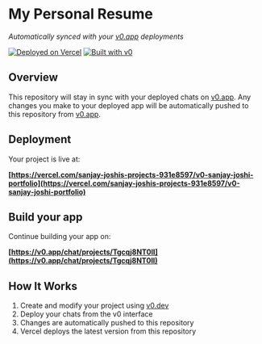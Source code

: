 # My Personal Resume

*Automatically synced with your [v0.app](https://v0.app) deployments*

[![Deployed on Vercel](https://img.shields.io/badge/Deployed%20on-Vercel-black?style=for-the-badge&logo=vercel)](https://vercel.com/sanjay-joshis-projects-931e8597/v0-sanjay-joshi-portfolio)
[![Built with v0](https://img.shields.io/badge/Built%20with-v0.app-black?style=for-the-badge)](https://v0.app/chat/projects/Tgcqj8NT0II)

## Overview

This repository will stay in sync with your deployed chats on [v0.app](https://v0.app).
Any changes you make to your deployed app will be automatically pushed to this repository from [v0.app](https://v0.app).

## Deployment

Your project is live at:

**[https://vercel.com/sanjay-joshis-projects-931e8597/v0-sanjay-joshi-portfolio](https://vercel.com/sanjay-joshis-projects-931e8597/v0-sanjay-joshi-portfolio)**

## Build your app

Continue building your app on:

**[https://v0.app/chat/projects/Tgcqj8NT0II](https://v0.app/chat/projects/Tgcqj8NT0II)**

## How It Works

1. Create and modify your project using [v0.dev](https://v0.dev)
2. Deploy your chats from the v0 interface
3. Changes are automatically pushed to this repository
4. Vercel deploys the latest version from this repository
